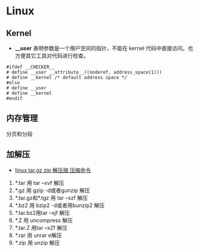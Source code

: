 # Linux

## Kernel

* **__user** 表明参数是一个用户空间的指针，不能在 kernel 代码中直接访问。也方便其它工具对代码进行检查。

```
#ifdef __CHECKER__
# define __user __attribute__((noderef, address_space(1)))
# define __kernel /* default address space */
#else
# define __user
# define __kernel
#endif
```



## 内存管理

分页和分段





## 加解压

* [linux tar.gz zip 解压缩 压缩命令](https://www.cnblogs.com/wangluochong/p/7194037.html)

1. \*.tar 用 tar –xvf 解压
2. \*.gz 用 gzip -d或者gunzip 解压
3. \*.tar.gz和\*.tgz 用 tar –xzf 解压
4. \*.bz2 用 bzip2 -d或者用bunzip2 解压
5. \*.tar.bz2用tar –xjf 解压
6. \*.Z 用 uncompress 解压
7. \*.tar.Z 用tar –xZf 解压
8. \*.rar 用 unrar e解压
9. \*.zip 用 unzip 解压

